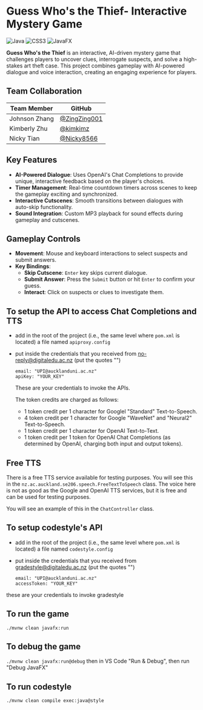 # Guess Who's the Thief- Interactive Mystery Game

![Java](https://img.shields.io/badge/java-%23ED8B00.svg?style=for-the-badge&logo=openjdk&logoColor=white)
![CSS3](https://img.shields.io/badge/css3-%231572B6.svg?style=for-the-badge&logo=css3&logoColor=white)
![JavaFX](https://img.shields.io/badge/javafx-%23FF0000.svg?style=for-the-badge&logo=javafx&logoColor=white)

**Guess Who's the Thief** is an interactive, AI-driven mystery game that challenges players to uncover clues, interrogate suspects, and solve a high-stakes art theft case. This project combines gameplay with AI-powered dialogue and voice interaction, creating an engaging experience for players.

## Team Collaboration

| Team Member     | GitHub                                          |
| --------------- | ----------------------------------------------- |
| Johnson Zhang   | [@ZingZing001](https://github.com/ZingZing001)  |
| Kimberly Zhu    | [@kimkimz](https://github.com/kimkimz)          |
| Nicky Tian      | [@Nicky8566](https://github.com/nicky8566)      |

## Key Features
- **AI-Powered Dialogue**: Uses OpenAI's Chat Completions to provide unique, interactive feedback based on the player's choices.
- **Timer Management**: Real-time countdown timers across scenes to keep the gameplay exciting and synchronized.
- **Interactive Cutscenes**: Smooth transitions between dialogues with auto-skip functionality.
- **Sound Integration**: Custom MP3 playback for sound effects during gameplay and cutscenes.

## Gameplay Controls
- **Movement**: Mouse and keyboard interactions to select suspects and submit answers.
- **Key Bindings**:
  - **Skip Cutscene**: `Enter` key skips current dialogue.
  - **Submit Answer**: Press the `Submit` button or hit `Enter` to confirm your guess.
  - **Interact**: Click on suspects or clues to investigate them.

## To setup the API to access Chat Completions and TTS

- add in the root of the project (i.e., the same level where `pom.xml` is located) a file named `apiproxy.config`
- put inside the credentials that you received from no-reply@digitaledu.ac.nz (put the quotes "")

  ```
  email: "UPI@aucklanduni.ac.nz"
  apiKey: "YOUR_KEY"
  ```
  These are your credentials to invoke the APIs. 

  The token credits are charged as follows:
  - 1 token credit per 1 character for Googlel "Standard" Text-to-Speech. 
  - 4 token credit per 1 character for Google "WaveNet" and "Neural2" Text-to-Speech.
  - 1 token credit per 1 character for OpenAI Text-to-Text.
  - 1 token credit per 1 token for OpenAI Chat Completions (as determined by OpenAI, charging both input and output tokens).


## Free TTS

There is a free TTS service available for testing purposes. You will see this in the `nz.ac.auckland.se206.speech.FreeTextToSpeech` class. The voice here is not as good as the Google and OpenAI TTS services, but it is free and can be used for testing purposes.

You will see an example of this in the `ChatController` class. 



## To setup codestyle's API

- add in the root of the project (i.e., the same level where `pom.xml` is located) a file named `codestyle.config`
- put inside the credentials that you received from gradestyle@digitaledu.ac.nz (put the quotes "")

  ```
  email: "UPI@aucklanduni.ac.nz"
  accessToken: "YOUR_KEY"
  ```

 these are your credentials to invoke gradestyle

## To run the game

`./mvnw clean javafx:run`

## To debug the game

`./mvnw clean javafx:run@debug` then in VS Code "Run & Debug", then run "Debug JavaFX"

## To run codestyle

`./mvnw clean compile exec:java@style`